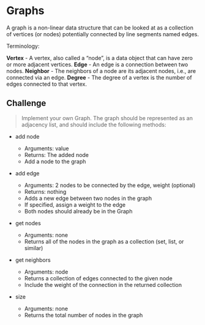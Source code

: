 # Graphs

<!-- Short summary or background information -->

A graph is a non-linear data structure that can be looked at as a collection of vertices (or nodes) potentially connected by line segments named edges.

Terminology:

**Vertex** - A vertex, also called a “node”, is a data object that can have zero or more adjacent vertices.
**Edge** - An edge is a connection between two nodes.
**Neighbor** - The neighbors of a node are its adjacent nodes, i.e., are connected via an edge.
**Degree** - The degree of a vertex is the number of edges connected to that vertex.


## Challenge
<!-- Description of the challenge -->
> Implement your own Graph. The graph should be represented as an adjacency list, and should include the following methods:

- add node
  - Arguments: value
  - Returns: The added node
  - Add a node to the graph

- add edge
  - Arguments: 2 nodes to be connected by the edge, weight (optional)
  - Returns: nothing
  - Adds a new edge between two nodes in the graph
  - If specified, assign a weight to the edge
  - Both nodes should already be in the Graph

- get nodes
  - Arguments: none
  - Returns all of the nodes in the graph as a collection (set, list, or similar)

- get neighbors
  - Arguments: node
  - Returns a collection of edges connected to the given node
  - Include the weight of the connection in the returned collection

- size
  - Arguments: none
  - Returns the total number of nodes in the graph
